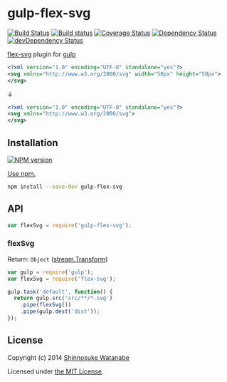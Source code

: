 # gulp-flex-svg

[![Build Status](https://travis-ci.org/shinnn/gulp-flex-svg.svg?branch=master)](https://travis-ci.org/shinnn/gulp-flex-svg)
[![Build status](https://ci.appveyor.com/api/projects/status/7t6wot5vv49423h5?svg=true)](https://ci.appveyor.com/project/ShinnosukeWatanabe/gulp-flex-svg)
[![Coverage Status](https://img.shields.io/coveralls/shinnn/gulp-flex-svg.svg)](https://coveralls.io/r/shinnn/gulp-flex-svg)
[![Dependency Status](https://david-dm.org/shinnn/gulp-flex-svg.svg)](https://david-dm.org/shinnn/gulp-flex-svg)
[![devDependency Status](https://david-dm.org/shinnn/gulp-flex-svg/dev-status.svg)](https://david-dm.org/shinnn/gulp-flex-svg#info=devDependencies)

[flex-svg](https://github.com/shinnn/node-flex-svg) plugin for [gulp](https://github.com/gulpjs/gulp)

```xml
<?xml version="1.0" encoding="UTF-8" standalone="yes"?>
<svg xmlns="http://www.w3.org/2000/svg" width="50px" height="50px">
</svg>
```

↓

```xml
<?xml version="1.0" encoding="UTF-8" standalone="yes"?>
<svg xmlns="http://www.w3.org/2000/svg">
</svg>
```

## Installation

[![NPM version](https://badge.fury.io/js/gulp-flex-svg.svg)](https://www.npmjs.org/package/gulp-flex-svg)

[Use npm.](https://www.npmjs.org/doc/cli/npm-install.html)

```sh
npm install --save-dev gulp-flex-svg
```

## API

```javascript
var flexSvg = require('gulp-flex-svg');
```

### flexSvg

Return: `Object` ([stream.Transform](http://nodejs.org/docs/latest/api/stream.html#stream_class_stream_transform))

```javascript
var gulp = require('gulp');
var flexSvg = require('flex-svg');

gulp.task('default', function() {
  return gulp.src('src/**/*.svg')
    .pipe(flexSvg())
    .pipe(gulp.dest('dist'));
});
```

## License

Copyright (c) 2014 [Shinnosuke Watanabe](https://github.com/shinnn)

Licensed under [the MIT License](./LICENSE).
